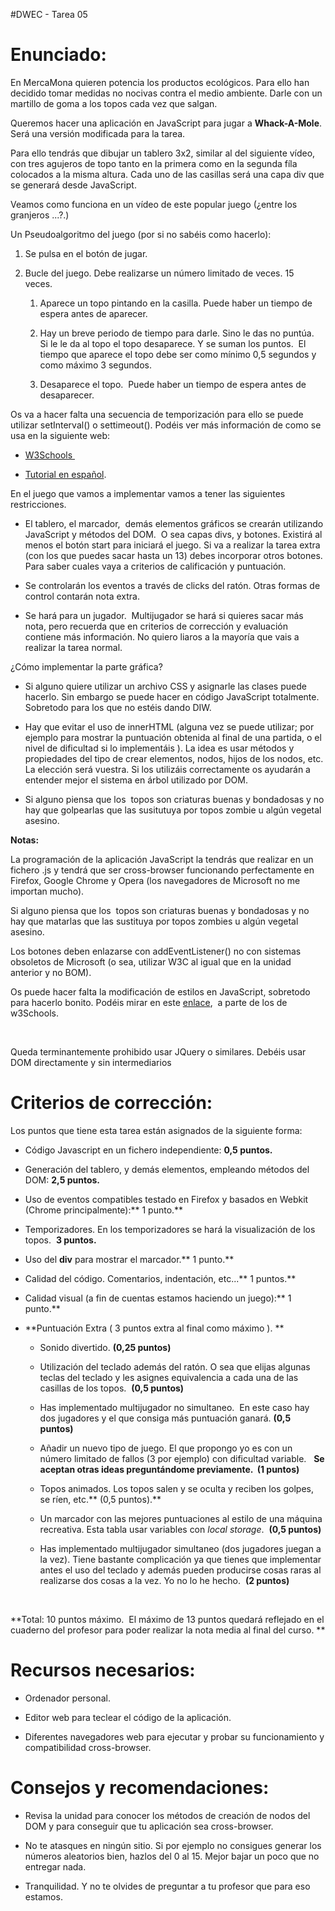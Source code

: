#DWEC - Tarea 05

Enunciado:
==========

En MercaMona quieren potencia los productos ecológicos. Para ello han decidido
tomar medidas no nocivas contra el medio ambiente. Darle con un martillo de goma
a los topos cada vez que salgan.

Queremos hacer una aplicación en JavaScript para jugar a **Whack-A-Mole**. Será
una versión modificada para la tarea.

Para ello tendrás que dibujar un tablero 3x2, similar al del siguiente vídeo,
con tres agujeros de topo tanto en la primera como en la segunda fíla colocados
a la misma altura. Cada uno de las casillas será una capa div que se generará
desde JavaScript.

Veamos como funciona en un vídeo de este popular juego (¿entre los granjeros
...?.)

Un Pseudoalgoritmo del juego (por si no sabéis como hacerlo):

1.  Se pulsa en el botón de jugar.

2.  Bucle del juego. Debe realizarse un número limitado de veces. 15 veces. 

    1.  Aparece un topo pintando en la casilla. Puede haber un tiempo de espera
        antes de aparecer.

    2.  Hay un breve periodo de tiempo para darle. Sino le das no puntúa.  Si le
        le da al topo el topo desaparece. Y se suman los puntos.  El tiempo que
        aparece el topo debe ser como mínimo 0,5 segundos y como máximo 3
        segundos.

    3.  Desaparece el topo.  Puede haber un tiempo de espera antes de
        desaparecer.

Os va a hacer falta una secuencia de temporización para ello se puede utilizar
setInterval() o settimeout(). Podéis ver más información de como se usa en la
siguiente web:

-   [W3Schools ](http://www.w3schools.com/js/js_timing.asp)

-   [Tutorial en
    español](http://www.aprenderaprogramar.es/index.php?option=com_content&view=article&id=847:ejemplo-reloj-javascript-settimeout-cleartimeout-setinterval-animacion-requestanimationframe-cu01164e&catid=78:tutorial-basico-programador-web-javascript-desde-&Itemid=206).

En el juego que vamos a implementar vamos a tener las siguientes restricciones. 

-   El tablero, el marcador,  demás elementos gráficos se crearán utilizando
    JavaScript y métodos del DOM.  O sea capas divs, y botones. Existirá al
    menos el botón start para iniciará el juego. Si va a realizar la tarea extra
    (con los que puedes sacar hasta un 13) debes incorporar otros botones. Para
    saber cuales vaya a criterios de calificación y puntuación. 

-   Se controlarán los eventos a través de clicks del ratón. Otras formas de
    control contarán nota extra. 

-   Se hará para un jugador.  Multijugador se hará si quieres sacar más nota,
    pero recuerda que en criterios de corrección y evaluación contiene más
    información. No quiero liaros a la mayoría que vais a realizar la tarea
    normal.

¿Cómo implementar la parte gráfica? 

-   Si alguno quiere utilizar un archivo CSS y asignarle las clases puede
    hacerlo. Sin embargo se puede hacer en código JavaScript totalmente.
    Sobretodo para los que no estéis dando DIW.

-   Hay que evitar el uso de innerHTML (alguna vez se puede utilizar; por
    ejemplo para mostrar la puntuación obtenida al final de una partida, o el
    nivel de dificultad si lo implementáis ). La idea es usar métodos y
    propiedades del tipo de crear elementos, nodos, hijos de los nodos, etc. La
    elección será vuestra. Si los utilizáis correctamente os ayudarán a entender
    mejor el sistema en árbol utilizado por DOM.

-   Si alguno piensa que los  topos son criaturas buenas y bondadosas y no hay
    que golpearlas que las susitutuya por topos zombie u algún vegetal asesino.

**Notas:**

La programación de la aplicación JavaScript la tendrás que realizar en un
fichero .js y tendrá que ser cross-browser funcionando perfectamente en Firefox,
Google Chrome y Opera (los navegadores de Microsoft no me importan mucho). 

Si alguno piensa que los  topos son criaturas buenas y bondadosas y no hay que
matarlas que las sustituya por topos zombies u algún vegetal asesino.

Los botones deben enlazarse con addEventListener() no con sistemas obsoletos de
Microsoft (o sea, utilizar W3C al igual que en la unidad anterior y no BOM).

Os puede hacer falta la modificación de estilos en JavaScript, sobretodo para
hacerlo bonito. Podéis mirar en
este [enlace](https://norfipc.com/inf/javascript-como-cambiar-modificar-estilo-css-paginas-web.html),
 a parte de los de w3Schools.

 

Queda terminantemente prohibido usar JQuery o similares. Debéis usar DOM
directamente y sin intermediarios

Criterios de corrección:
========================

Los puntos que tiene esta tarea están asignados de la siguiente forma:

-   Código Javascript en un fichero independiente: **0,5 puntos.**

-   Generación del tablero, y demás elementos, empleando métodos del DOM: **2,5
    puntos.**

-   Uso de eventos compatibles testado en Firefox y basados en Webkit (Chrome
    principalmente):** 1 punto.**

-   Temporizadores. En los temporizadores se hará la visualización de los
    topos.  **3 puntos.**

-   Uso del **div** para mostrar el marcador.** 1 punto.**

-   Calidad del código. Comentarios, indentación, etc...** 1 puntos.**

-   Calidad visual (a fin de cuentas estamos haciendo un juego):** 1 punto.**

-   **Puntuación Extra ( 3 puntos extra al final como máximo ). **

    -   Sonido divertido. **(0,25 puntos)**

    -   Utilización del teclado además del ratón. O sea que elijas algunas
        teclas del teclado y les asignes equivalencia a cada una de las casillas
        de los topos.  **(0,5 puntos)**

    -   Has implementado multijugador no simultaneo.  En este caso hay dos
        jugadores y el que consiga más puntuación ganará. **(0,5 puntos)**

    -   Añadir un nuevo tipo de juego. El que propongo yo es con un número
        limitado de fallos (3 por ejemplo) con dificultad variable.   **Se
        aceptan otras ideas preguntándome previamente.  (1 puntos)**

    -   Topos animados. Los topos salen y se oculta y reciben los golpes, se
        ríen, etc.** (0,5 puntos).**

    -   Un marcador con las mejores puntuaciones al estilo de una máquina
        recreativa. Esta tabla usar variables con *local storage*.  **(0,5
        puntos)**

    -   Has implementado multijugador simultaneo (dos jugadores juegan a la
        vez). Tiene bastante complicación ya que tienes que implementar antes el
        uso del teclado y además pueden producirse cosas raras al realizarse dos
        cosas a la vez. Yo no lo he hecho.  **(2 puntos)**

 

**Total: 10 puntos máximo.  El máximo de 13 puntos quedará reflejado en el
cuaderno del profesor para poder realizar la nota media al final del curso. **

Recursos necesarios:
====================

-   Ordenador personal.

-   Editor web para teclear el código de la aplicación.

-   Diferentes navegadores web para ejecutar y probar su funcionamiento y
    compatibilidad cross-browser.

Consejos y recomendaciones:
===========================

-   Revisa la unidad para conocer los métodos de creación de nodos del DOM y
    para conseguir que tu aplicación sea cross-browser.

-   No te atasques en ningún sitio. Si por ejemplo no consigues generar los
    números aleatorios bien, hazlos del 0 al 15. Mejor bajar un poco que no
    entregar nada.

-   Tranquilidad. Y no te olvides de preguntar a tu profesor que para eso
    estamos.
